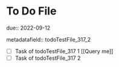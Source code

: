 # To Do File

due:: 2022-09-12

metadatafield:: todoTestFile_317\_2

- [ ] Task of todoTestFile_317 1 [[Query me]]
- [ ] Task of todoTestFile_317 2
